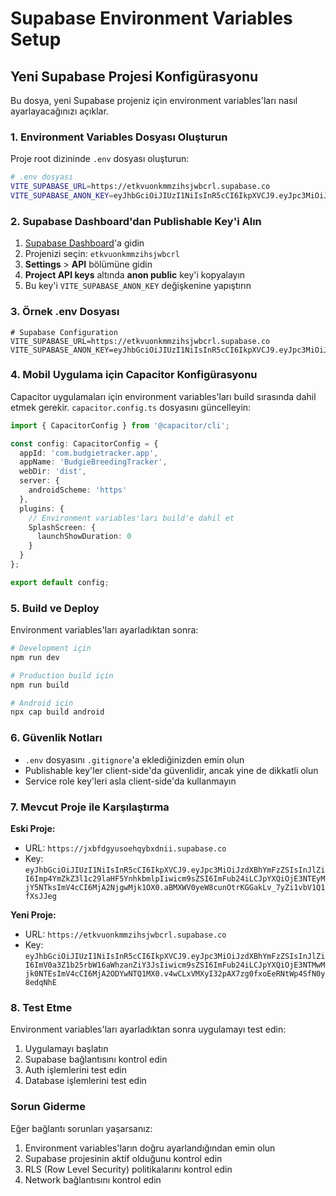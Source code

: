 # Supabase Environment Variables Setup

## Yeni Supabase Projesi Konfigürasyonu

Bu dosya, yeni Supabase projeniz için environment variables'ları nasıl ayarlayacağınızı açıklar.

### 1. Environment Variables Dosyası Oluşturun

Proje root dizininde `.env` dosyası oluşturun:

```bash
# .env dosyası
VITE_SUPABASE_URL=https://etkvuonkmmzihsjwbcrl.supabase.co
VITE_SUPABASE_ANON_KEY=eyJhbGciOiJIUzI1NiIsInR5cCI6IkpXVCJ9.eyJpc3MiOiJzdXBhYmFzZSIsInJlZiI6ImV0a3Z1b25rbW16aWhzanZiY3JsIiwicm9sZSI6ImFub24iLCJpYXQiOjE3NTMwMjk0NTEsImV4cCI6MjA2ODYwNTQ1MX0.v4wCLxVMXyI32pAX7zg0fxoEeRNtWp4SfN0y8edqNhE
```

### 2. Supabase Dashboard'dan Publishable Key'i Alın

1. [Supabase Dashboard](https://supabase.com/dashboard)'a gidin
2. Projenizi seçin: `etkvuonkmmzihsjwbcrl`
3. **Settings** > **API** bölümüne gidin
4. **Project API keys** altında **anon public** key'i kopyalayın
5. Bu key'i `VITE_SUPABASE_ANON_KEY` değişkenine yapıştırın

### 3. Örnek .env Dosyası

```env
# Supabase Configuration
VITE_SUPABASE_URL=https://etkvuonkmmzihsjwbcrl.supabase.co
VITE_SUPABASE_ANON_KEY=eyJhbGciOiJIUzI1NiIsInR5cCI6IkpXVCJ9.eyJpc3MiOiJzdXBhYmFzZSIsInJlZiI6ImV0a3Z1b25rbW16aWhzanZiY3JsIiwicm9sZSI6ImFub24iLCJpYXQiOjE3NTMwMjk0NTEsImV4cCI6MjA2ODYwNTQ1MX0.v4wCLxVMXyI32pAX7zg0fxoEeRNtWp4SfN0y8edqNhE
```

### 4. Mobil Uygulama için Capacitor Konfigürasyonu

Capacitor uygulamaları için environment variables'ları build sırasında dahil etmek gerekir. `capacitor.config.ts` dosyasını güncelleyin:

```typescript
import { CapacitorConfig } from '@capacitor/cli';

const config: CapacitorConfig = {
  appId: 'com.budgietracker.app',
  appName: 'BudgieBreedingTracker',
  webDir: 'dist',
  server: {
    androidScheme: 'https'
  },
  plugins: {
    // Environment variables'ları build'e dahil et
    SplashScreen: {
      launchShowDuration: 0
    }
  }
};

export default config;
```

### 5. Build ve Deploy

Environment variables'ları ayarladıktan sonra:

```bash
# Development için
npm run dev

# Production build için
npm run build

# Android için
npx cap build android
```

### 6. Güvenlik Notları

- `.env` dosyasını `.gitignore`'a eklediğinizden emin olun
- Publishable key'ler client-side'da güvenlidir, ancak yine de dikkatli olun
- Service role key'leri asla client-side'da kullanmayın

### 7. Mevcut Proje ile Karşılaştırma

**Eski Proje:**
- URL: `https://jxbfdgyusoehqybxdnii.supabase.co`
- Key: `eyJhbGciOiJIUzI1NiIsInR5cCI6IkpXVCJ9.eyJpc3MiOiJzdXBhYmFzZSIsInJlZiI6Imp4YmZkZ3l1c29laHF5YnhkbmlpIiwicm9sZSI6ImFub24iLCJpYXQiOjE3NTEyMjY5NTksImV4cCI6MjA2NjgwMjk1OX0.aBMXWV0yeW8cunOtrKGGakLv_7yZi1vbV1Q1fXsJJeg`

**Yeni Proje:**
- URL: `https://etkvuonkmmzihsjwbcrl.supabase.co`
- Key: `eyJhbGciOiJIUzI1NiIsInR5cCI6IkpXVCJ9.eyJpc3MiOiJzdXBhYmFzZSIsInJlZiI6ImV0a3Z1b25rbW16aWhzanZiY3JsIiwicm9sZSI6ImFub24iLCJpYXQiOjE3NTMwMjk0NTEsImV4cCI6MjA2ODYwNTQ1MX0.v4wCLxVMXyI32pAX7zg0fxoEeRNtWp4SfN0y8edqNhE`

### 8. Test Etme

Environment variables'ları ayarladıktan sonra uygulamayı test edin:

1. Uygulamayı başlatın
2. Supabase bağlantısını kontrol edin
3. Auth işlemlerini test edin
4. Database işlemlerini test edin

### Sorun Giderme

Eğer bağlantı sorunları yaşarsanız:

1. Environment variables'ların doğru ayarlandığından emin olun
2. Supabase projesinin aktif olduğunu kontrol edin
3. RLS (Row Level Security) politikalarını kontrol edin
4. Network bağlantısını kontrol edin 
